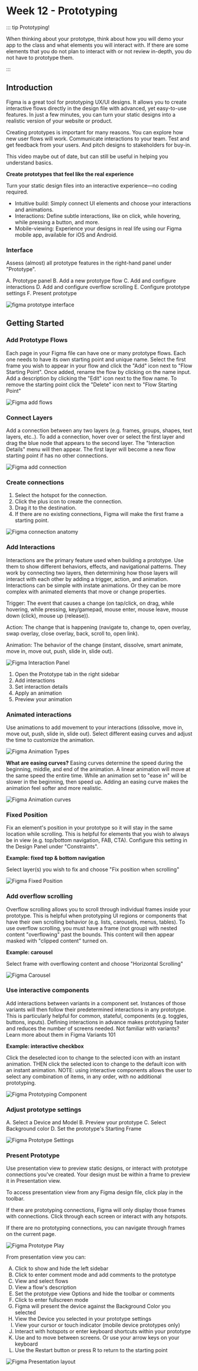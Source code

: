 # Week 12 - Prototyping

::: tip Prototyping!

When thinking about your prototype, think about how you will demo your app to the class and what elements you will interact with. If there are some elements that you do not plan to interact with or not review in-depth, you do not have to prototype them.

:::

## Introduction

Figma is a great tool for prototyping UX/UI designs. It allows you to create interactive flows directly in the design file with advanced, yet easy-to-use features. In just a few minutes, you can turn your static designs into a realistic version of your website or product.

Creating prototypes is important for many reasons. You can explore how new user flows will work. Communicate interactions to your team. Test and get feedback from your users. And pitch designs to stakeholders for buy-in.

This video maybe out of date, but can still be useful in helping you understand basics.
<YouTube
  title="Figma Tutorial: Prototyping"
  url="https://www.youtube.com/embed/-sAAa-CCOcg"
/>

**Create prototypes that feel like the real experience**

Turn your static design files into an interactive experience—no coding required.

- Intuitive build: Simply connect UI elements and choose your interactions and animations.
- Interactions: Define subtle interactions, like on click, while hovering, while pressing a button, and more.
- Mobile-viewing: Experience your designs in real life using our Figma mobile app, available for iOS and Android.

### Interface

Assess (almost) all prototype features in the right-hand panel under "Prototype".

A. Prototype panel
B. Add a new prototype flow
C. Add and configure interactions
D. Add and configure overflow scrolling
E. Configure prototype settings
F. Present prototype

![figma prototype interface](./figma-prototype-interface.png)

## Getting Started

### Add Prototype Flows

Each page in your Figma file can have one or many prototype flows. Each one needs to have its own starting point and unique name. Select the first frame you wish to appear in your flow and click the "Add" icon next to "Flow Starting Point". Once added, rename the flow by clicking on the name input. Add a description by clicking the "Edit" icon next to the flow name. To remove the starting point click the "Delete" icon next to "Flow Starting Point"

![Figma add flows](./figma-add-flows.gif)

### Connect Layers

Add a connection between any two layers (e.g. frames, groups, shapes, text layers, etc..). To add a connection, hover over or select the first layer and drag the blue node that appears to the second layer. The "Interaction Details" menu will then appear. The first layer will become a new flow starting point if has no other connections.

![Figma add connection](./figma-connect.gif)

### Create connections

1. Select the hotspot for the connection.
2. Click the plus icon to create the connection.
3. Drag it to the destination.
4. If there are no existing connections, Figma will make the first frame a starting point.

![Figma connection anatomy](./figma-connection-anatomy.png)

### Add Interactions

Interactions are the primary feature used when building a prototype. Use them to show different behaviors, effects, and navigational patterns. They work by connecting two layers, then determining how those layers will interact with each other by adding a trigger, action, and animation. Interactions can be simple with instate animations. Or they can be more complex with animated elements that move or change properties.

Trigger: The event that causes a change (on tap/click, on drag, while hovering, while pressing, key/gamepad, mouse enter, mouse leave, mouse down (click), mouse up (release)).

Action: The change that is happening (navigate to, change to, open overlay, swap overlay, close overlay, back, scroll to, open link).

Animation: The behavior of the change (instant, dissolve, smart animate, move in, move out, push, slide in, slide out).

![Figma Interaction Panel](./figma-add-interaction.png)

1. Open the Prototype tab in the right sidebar
2. Add interactions
3. Set interaction details
4. Apply an animation
5. Preview your animation

### Animated interactions

Use animations to add movement to your interactions (dissolve, move in, move out, push, slide in, slide out). Select different easing curves and adjust the time to customize the animation.

![Figma Animation Types](./figma-animation-types.gif)

**What are easing curves?** Easing curves determine the speed during the beginning, middle, and end of the animation. A linear animation will move at the same speed the entire time. While an animation set to "ease in" will be slower in the beginning, then speed up. Adding an easing curve makes the animation feel softer and more realistic.

![Figma Animation curves](./figma-curves.gif)

### Fixed Position

Fix an element's position in your prototype so it will stay in the same location while scrolling. This is helpful for elements that you wish to always be in view (e.g. top/bottom navigation, FAB, CTA). Configure this setting in the Design Panel under "Constraints".

**Example: fixed top & bottom navigation**

Select layer(s) you wish to fix and choose "Fix position when scrolling"

![Figma Fixed Position](./figma-fixed-position.png)

### Add overflow scrolling

Overflow scrolling allows you to scroll through individual frames inside your prototype. This is helpful when prototyping UI regions or components that have their own scrolling behavior (e.g. lists, carousels, menus, tables). To use overflow scrolling, you must have a frame (not group) with nested content "overflowing" past the bounds. This content will then appear masked with "clipped content" turned on.

**Example: carousel**

Select frame with overflowing content and choose "Horizontal Scrolling"

![Figma Carousel](./figma-overflow-scroll.png)

### Use interactive components

<YouTube
  title="Figma tutorial: Interactive components"
  url="https://www.youtube.com/embed/ReNbXhaL3Xk"
/>

Add interactions between variants in a component set. Instances of those variants will then follow their predetermined interactions in any prototype. This is particularly helpful for common, stateful, components (e.g. toggles, buttons, inputs). Defining interactions in advance makes prototyping faster and reduces the number of screens needed. Not familiar with variants? Learn more about them in Figma Variants 101

**Example: interactive checkbox**

Click the deselected icon to change to the selected icon with an instant animation. THEN click the selected icon to change to the default icon with an instant animation. NOTE: using interactive components allows the user to select any combination of items, in any order, with no additional prototyping.

![Figma Prototyping Component](./Figma-prototype-component.png)

### Adjust prototype settings

A. Select a Device and Model
B. Preview your prototype
C. Select Background color
D. Set the prototype's Starting Frame

![Figma Prototype Settings](./figma-prototype-settings.png)

### Present Prototype

Use presentation view to preview static designs, or interact with prototype connections you've created. Your design must be within a frame to preview it in Presentation view.

To access presentation view from any Figma design file, click play in the toolbar.

If there are prototyping connections, Figma will only display those frames with connections. Click through each screen or interact with any hotspots.

If there are no prototyping connections, you can navigate through frames on the current page.

![Figma Prototype Play](./Figma-play-icon.png)

From presentation view you can:

<ol type="A">
  <li>Click to show and hide the left sidebar</li>
  <li>Click to enter comment mode and add comments to the prototype</li>
  <li>View and select flows</li>
  <li>View a flow's description</li>
  <li>Set the prototype view Options and hide the toolbar or comments</li>
  <li>Click to enter fullscreen mode</li>
  <li>Figma will present the device against the Background Color you selected</li>
  <li>View the Device you selected in your prototype settings</li>
  <li>View your cursor or touch indicator (mobile device prototypes only)</li>
  <li>Interact with hotspots or enter keyboard shortcuts within your prototype</li>
  <li>Use and to move between screens. Or use your arrow keys on your keyboard</li>
  <li>Use the Restart button or press R to return to the starting point</li>
</ol>

![Figma Presentation layout](./Figma-presentation-layout.png)
